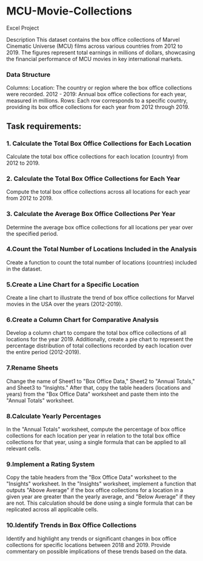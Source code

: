 # MCU-Movie-Collections
Excel Project

Description
This dataset contains the box office collections of Marvel Cinematic Universe (MCU) films across various countries from 2012 to 2019. The figures represent total earnings in millions of dollars, showcasing the financial performance of MCU movies in key international markets.

### Data Structure
Columns:
Location: The country or region where the box office collections were recorded.
2012 - 2019: Annual box office collections for each year, measured in millions.
Rows: Each row corresponds to a specific country, providing its box office collections for each year from 2012 through 2019.

## Task requirements:

###  1. Calculate the Total Box Office Collections for Each Location
  Calculate the total box office collections for each location (country) from 2012 to 2019.
### 2. Calculate the Total Box Office Collections for Each Year
Compute the total box office collections across all locations for each year from 2012 to 2019.
### 3. Calculate the Average Box Office Collections Per Year
Determine the average box office collections for all locations per year over the specified period.
### 4.Count the Total Number of Locations Included in the Analysis
Create a function to count the total number of locations (countries) included in the dataset.
### 5.Create a Line Chart for a Specific Location
Create a line chart to illustrate the trend of box office collections for Marvel movies in the USA over the years (2012-2019).
### 6.Create a Column Chart for Comparative Analysis
Develop a column chart to compare the total box office collections of all locations for the year 2019. Additionally, create a pie chart to represent the percentage distribution of total collections recorded by each location over the entire period (2012-2019).
### 7.Rename Sheets
Change the name of Sheet1 to "Box Office Data," Sheet2 to "Annual Totals," and Sheet3 to "Insights." After that, copy the table headers (locations and years) from the "Box Office Data" worksheet and paste them into the "Annual Totals" worksheet.
### 8.Calculate Yearly Percentages
In the "Annual Totals" worksheet, compute the percentage of box office collections for each location per year in relation to the total box office collections for that year, using a single formula that can be applied to all relevant cells.
### 9.Implement a Rating System
Copy the table headers from the "Box Office Data" worksheet to the "Insights" worksheet. In the "Insights" worksheet, implement a function that outputs "Above Average" if the box office collections for a location in a given year are greater than the yearly average, and "Below Average" if they are not. This calculation should be done using a single formula that can be replicated across all applicable cells.
### 10.Identify Trends in Box Office Collections
Identify and highlight any trends or significant changes in box office collections for specific locations between 2018 and 2019. Provide commentary on possible implications of these trends based on the data.
